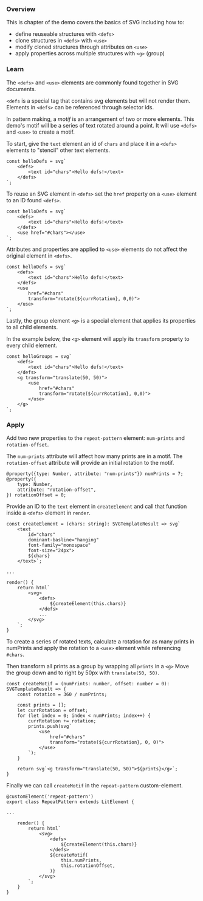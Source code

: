 ### Overview

This is chapter of the demo covers the basics of SVG including how to:

- define reuseable structures with `<defs>`
- clone structures in `<defs>` with `<use>`
- modify cloned structures through attributes on `<use>`
- apply properties across multiple structures with `<g>` (group)

### Learn


The `<defs>` and `<use>` elements are commonly found together
in SVG documents.

`<defs` is a special tag that contains svg elements but will not
render them. Elements in `<defs>` can be referenced through
selector ids.

In pattern making, a _motif_ is an arrangement of two or more elements.
This demo's motif will be a series of text rotated around a point. It
will use `<defs>` and `<use>` to create a motif.

To start, give the `text` element an id of `chars` and place it in
a `<defs>` elements to "stencil" other text elements.


```TS
const helloDefs = svg`
    <defs>
        <text id="chars">Hello defs!</text>
    </defs>
`;
```

To reuse an SVG element in `<defs>` set the `href` property on a
`<use>` element to an ID found `<defs>`.

```TS
const helloDefs = svg`
    <defs>
        <text id="chars">Hello defs!</text>
    </defs>
    <use href="#chars"></use>
`;
```

Attributes and properties are applied to `<use>` elements do not affect
the original element in `<defs>`.

```TS
const helloDefs = svg`
    <defs>
        <text id="chars">Hello defs!</text>
    </defs>
    <use
        href="#chars"
        transform="rotate(${currRotation}, 0,0)">
    </use>
`;
```

Lastly, the group element `<g>` is a special element that applies
its properties to all child elements.

In the example below, the `<g>` element will apply its `transform`
property to every child element.

```TS
const helloGroups = svg`
    <defs>
        <text id="chars">Hello defs!</text>
    </defs>
    <g transform="translate(50, 50)">
        <use
            href="#chars"
            transform="rotate(${currRotation}, 0,0)">
        </use>
    </g>
`;
```

### Apply

Add two new properties to the `repeat-pattern` element: `num-prints`
and `rotation-offset`.

The `num-prints` attribute will affect how many prints are in a
motif. The `rotation-offset` attribute will provide an
initial rotation to the motif.

```TS
@property({type: Number, attribute: "num-prints"}) numPrints = 7;
@property({
    type: Number,
    attribute: "rotation-offset",
}) rotationOffset = 0;
```

Provide an ID to the `text` element in `createElement` and call that
function inside a `<defs>` element in `render`.

```TS
const createElement = (chars: string): SVGTemplateResult => svg`
	<text
		id="chars"
		dominant-basline="hanging"
		font-family="monospace"
		font-size="24px">
		${chars}
	</text>`;

...

render() {
    return html`
        <svg>
            <defs>
                ${createElement(this.chars)}
            </defs>
            ...
        </svg>
    `;
}
```

To create a series of rotated texts, calculate a rotation for
as many prints in numPrints and apply the rotation to a `<use>` element
while referencing `#chars`.

Then transform all prints as a group by wrapping all `prints` in a `<g>`
Move the group down and to right by 50px with `translate(50, 50)`.

```TS
const createMotif = (numPrints: number, offset: number = 0): SVGTemplateResult => {
	const rotation = 360 / numPrints;

	const prints = [];
	let currRotation = offset;
	for (let index = 0; index < numPrints; index++) {
		currRotation += rotation;
		prints.push(svg`
			<use
				href="#chars"
				transform="rotate(${currRotation}, 0, 0)">
			</use>
    	`);
	}

	return svg`<g transform="translate(50, 50)">${prints}</g>`;
}
```

Finally we can call `createMotif` in the `repeat-pattern`
custom-element.

```TS
@customElement('repeat-pattern')
export class RepeatPattern extends LitElement {

...

	render() {
		return html`
			<svg>
				<defs>
					${createElement(this.chars)}
				</defs>
				${createMotif(
                    this.numPrints,
                    this.rotationOffset,
                )}
			</svg>
    	`;
	}
}
```